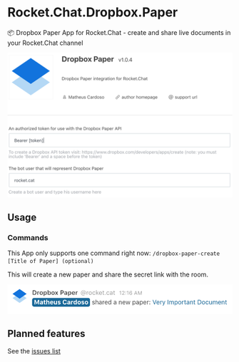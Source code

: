 # Rocket.Chat.Dropbox.Paper
📦 Dropbox Paper App for Rocket.Chat - create and share live documents in your Rocket.Chat channel

![](docs/screenshot_01.png)

## Usage
### Commands
This App only supports one command right now:
`/dropbox-paper-create [Title of Paper] (optional)`

This will create a new paper and share the secret link with the room.

![](docs/screenshot_02.png)

## Planned features
See the [issues list](https://github.com/cardoso/Rocket.Chat.Dropbox.Paper/issues)
